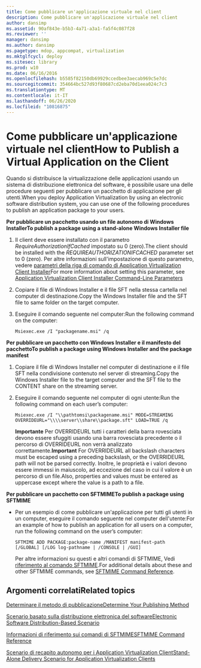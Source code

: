 ```yaml
---
title: Come pubblicare un'applicazione virtuale nel client
description: Come pubblicare un'applicazione virtuale nel client
author: dansimp
ms.assetid: 90af843e-b5b3-4a71-a3a1-fa5f4c087f28
ms.reviewer: ''
manager: dansimp
ms.author: dansimp
ms.pagetype: mdop, appcompat, virtualization
ms.mktglfcycl: deploy
ms.sitesec: library
ms.prod: w10
ms.date: 06/16/2016
ms.openlocfilehash: b5585f82150db69929ccedbee3aecab969c5e7dc
ms.sourcegitcommit: 354664bc527d93f80687cd2eba70d1eea024c7c3
ms.translationtype: MT
ms.contentlocale: it-IT
ms.lasthandoff: 06/26/2020
ms.locfileid: "10816875"
---
```

# <span data-ttu-id="64341-103">Come pubblicare un'applicazione virtuale nel client</span><span class="sxs-lookup"><span data-stu-id="64341-103">How to Publish a Virtual Application on the Client</span></span>


<span data-ttu-id="64341-104">Quando si distribuisce la virtualizzazione delle applicazioni usando un sistema di distribuzione elettronica del software, è possibile usare una delle procedure seguenti per pubblicare un pacchetto di applicazione per gli utenti.</span><span class="sxs-lookup"><span data-stu-id="64341-104">When you deploy Application Virtualization by using an electronic software distribution system, you can use one of the following procedures to publish an application package to your users.</span></span>

**<span data-ttu-id="64341-105">Per pubblicare un pacchetto usando un file autonomo di Windows Installer</span><span class="sxs-lookup"><span data-stu-id="64341-105">To publish a package using a stand-alone Windows Installer file</span></span>**

1.  <span data-ttu-id="64341-106">Il client deve essere installato con il parametro *RequireAuthorizationIfCached* impostato su 0 (zero).</span><span class="sxs-lookup"><span data-stu-id="64341-106">The client should be installed with the *REQUIREAUTHORIZATIONIFCACHED* parameter set to 0 (zero).</span></span> <span data-ttu-id="64341-107">Per altre informazioni sull'impostazione di questo parametro, vedere [parametri della riga di comando di Application Virtualization Client Installer](application-virtualization-client-installer-command-line-parameters.md)</span><span class="sxs-lookup"><span data-stu-id="64341-107">For more information about setting this parameter, see [Application Virtualization Client Installer Command-Line Parameters](application-virtualization-client-installer-command-line-parameters.md)</span></span>

2.  <span data-ttu-id="64341-108">Copiare il file di Windows Installer e il file SFT nella stessa cartella nel computer di destinazione.</span><span class="sxs-lookup"><span data-stu-id="64341-108">Copy the Windows Installer file and the SFT file to same folder on the target computer.</span></span>

3.  <span data-ttu-id="64341-109">Eseguire il comando seguente nel computer:</span><span class="sxs-lookup"><span data-stu-id="64341-109">Run the following command on the computer:</span></span>

    `Msiexec.exe /I "packagename.msi" /q`

**<span data-ttu-id="64341-110">Per pubblicare un pacchetto con Windows Installer e il manifesto del pacchetto</span><span class="sxs-lookup"><span data-stu-id="64341-110">To publish a package using Windows Installer and the package manifest</span></span>**

1.  <span data-ttu-id="64341-111">Copiare il file di Windows Installer nel computer di destinazione e il file SFT nella condivisione contenuto nel server di streaming.</span><span class="sxs-lookup"><span data-stu-id="64341-111">Copy the Windows Installer file to the target computer and the SFT file to the CONTENT share on the streaming server.</span></span>

2.  <span data-ttu-id="64341-112">Eseguire il comando seguente nel computer di ogni utente:</span><span class="sxs-lookup"><span data-stu-id="64341-112">Run the following command on each user’s computer:</span></span>

    `Msiexec.exe /I "\\pathtomsi\packagename.msi" MODE=STREAMING  OVERRIDEURL="\\\\server\\share\\package.sft" LOAD=TRUE /q`

    <span data-ttu-id="64341-113">**Importante**  Per OVERRIDEURL tutti i caratteri della barra rovesciata devono essere sfuggiti usando una barra rovesciata precedente o il percorso di OVERRIDEURL non verrà analizzato correttamente.</span><span class="sxs-lookup"><span data-stu-id="64341-113">**Important** For OVERRIDEURL all backslash characters must be escaped using a preceding backslash, or the OVERRIDEURL path will not be parsed correctly.</span></span> <span data-ttu-id="64341-114">Inoltre, le proprietà e i valori devono essere immessi in maiuscolo, ad eccezione del caso in cui il valore è un percorso di un file.</span><span class="sxs-lookup"><span data-stu-id="64341-114">Also, properties and values must be entered as uppercase except where the value is a path to a file.</span></span>

     

**<span data-ttu-id="64341-115">Per pubblicare un pacchetto con SFTMIME</span><span class="sxs-lookup"><span data-stu-id="64341-115">To publish a package using SFTMIME</span></span>**

-   <span data-ttu-id="64341-116">Per un esempio di come pubblicare un'applicazione per tutti gli utenti in un computer, eseguire il comando seguente nel computer dell'utente:</span><span class="sxs-lookup"><span data-stu-id="64341-116">For an example of how to publish an application for all users on a computer, run the following command on the user’s computer:</span></span>

    `SFTMIME ADD PACKAGE:package-name /MANIFEST manifest-path                                 [/GLOBAL] [/LOG log-pathname | /CONSOLE | /GUI]`

    <span data-ttu-id="64341-117">Per altre informazioni su questi e altri comandi di SFTMIME, Vedi [riferimento al comando SFTMIME](sftmime--command-reference.md).</span><span class="sxs-lookup"><span data-stu-id="64341-117">For additional details about these and other SFTMIME commands, see [SFTMIME Command Reference](sftmime--command-reference.md).</span></span>

## <span data-ttu-id="64341-118">Argomenti correlati</span><span class="sxs-lookup"><span data-stu-id="64341-118">Related topics</span></span>


[<span data-ttu-id="64341-119">Determinare il metodo di pubblicazione</span><span class="sxs-lookup"><span data-stu-id="64341-119">Determine Your Publishing Method</span></span>](determine-your-publishing-method.md)

[<span data-ttu-id="64341-120">Scenario basato sulla distribuzione elettronica del software</span><span class="sxs-lookup"><span data-stu-id="64341-120">Electronic Software Distribution-Based Scenario</span></span>](electronic-software-distribution-based-scenario.md)

[<span data-ttu-id="64341-121">Informazioni di riferimento sui comandi di SFTMIME</span><span class="sxs-lookup"><span data-stu-id="64341-121">SFTMIME Command Reference</span></span>](sftmime--command-reference.md)

[<span data-ttu-id="64341-122">Scenario di recapito autonomo per i Application Virtualization Client</span><span class="sxs-lookup"><span data-stu-id="64341-122">Stand-Alone Delivery Scenario for Application Virtualization Clients</span></span>](stand-alone-delivery-scenario-for-application-virtualization-clients.md)

 

 





